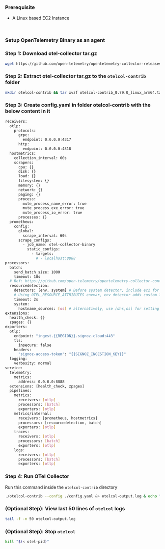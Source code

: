### Prerequisite
- A Linux based EC2 Instance

&nbsp;

### Setup OpenTelemetry Binary as an agent

### Step 1: Download otel-collector tar.gz
```bash
wget https://github.com/open-telemetry/opentelemetry-collector-releases/releases/download/v0.79.0/otelcol-contrib_0.79.0_linux_arm64.tar.gz
```

### Step 2: Extract otel-collector tar.gz to the `otelcol-contrib` folder
```bash
mkdir otelcol-contrib && tar xvzf otelcol-contrib_0.79.0_linux_arm64.tar.gz -C otelcol-contrib
```

### Step 3: Create config.yaml in folder otelcol-contrib with the below content in it
```bash
receivers:
  otlp:
    protocols:
      grpc:
        endpoint: 0.0.0.0:4317
      http:
        endpoint: 0.0.0.0:4318
  hostmetrics:
    collection_interval: 60s
    scrapers:
      cpu: {}
      disk: {}
      load: {}
      filesystem: {}
      memory: {}
      network: {}
      paging: {}
      process:
        mute_process_name_error: true
        mute_process_exe_error: true
        mute_process_io_error: true
      processes: {}
  prometheus:
    config:
      global:
        scrape_interval: 60s
      scrape_configs:
        - job_name: otel-collector-binary
          static_configs:
            - targets:
              # - localhost:8888
processors:
  batch:
    send_batch_size: 1000
    timeout: 10s
  # Ref: https://github.com/open-telemetry/opentelemetry-collector-contrib/blob/main/processor/resourcedetectionprocessor/README.md
  resourcedetection:
    detectors: [env, system] # Before system detector, include ec2 for AWS, gcp for GCP and azure for Azure.
    # Using OTEL_RESOURCE_ATTRIBUTES envvar, env detector adds custom labels.
    timeout: 2s
    system:
      hostname_sources: [os] # alternatively, use [dns,os] for setting FQDN as host.name and os as fallback
extensions:
  health_check: {}
  zpages: {}
exporters:
  otlp:
    endpoint: "ingest.{{REGION}}.signoz.cloud:443"
    tls:
      insecure: false
    headers:
      "signoz-access-token": "{{SIGNOZ_INGESTION_KEY}}"
  logging:
    verbosity: normal
service:
  telemetry:
    metrics:
      address: 0.0.0.0:8888
  extensions: [health_check, zpages]
  pipelines:
    metrics:
      receivers: [otlp]
      processors: [batch]
      exporters: [otlp]
    metrics/internal:
      receivers: [prometheus, hostmetrics]
      processors: [resourcedetection, batch]
      exporters: [otlp]
    traces:
      receivers: [otlp]
      processors: [batch]
      exporters: [otlp]
    logs:
      receivers: [otlp]
      processors: [batch]
      exporters: [otlp]
```

### Step 4: Run OTel Collector
 Run this command inside the `otelcol-contrib` directory

```bash
./otelcol-contrib --config ./config.yaml &> otelcol-output.log & echo "$!" > otel-pid
```

### (Optional Step): View last 50 lines of `otelcol` logs
```bash
tail -f -n 50 otelcol-output.log
```

### (Optional Step): Stop `otelcol`
```bash
kill "$(< otel-pid)"
```

